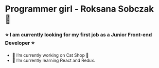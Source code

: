 # Programmer girl - Roksana Sobczak 👋

### ⭐  I am currently looking for my first job as a Junior Front-end Developer ⭐ 

- 🔭 I’m currently working on Cat Shop 🙂
- 🌱 I’m currently learning React and Redux.
